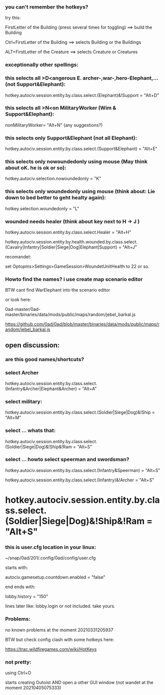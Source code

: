 ### you can't remember the hotkeys?
try this:

FirstLetter of the Building (press several times for toggling)
 ==> build the Building

Ctrl+FirstLetter of the Building
 ==> selects Building or the Buildings

ALT+FirstLetter of the Creature
 ==> selects Creature or Creatures

### exceptionally other spellings:

### this selects all >D<angerous E. archer-,war-,hero-Elephant,... (not Support&Elephant):
hotkey.autociv.session.entity.by.class.select.(Elephant)&!Support = "Alt+D"

### this selects all >N<on MilitaryWorker (Wim & Support&Elephant):
nonMilitaryWorker=  "Alt+N" (any suggestions?)

### this selects only Support&Elephant (not all Elephant):
hotkey.autociv.session.entity.by.class.select.(Support&Elephant) = "Alt+E"

### this selects only nowoundedonly using mouse (May think about oK. he is ok or so):
hotkey.autociv.selection.nowoundedonly = "K"

### this selects only woundedonly using mouse (think about: Lie down to bed better to geht healty again):
hotkey.selection.woundedonly = "L"

### wounded needs healer (think about key next to H -> J )

hotkey.autociv.session.entity.by.class.select.Healer = "Alt+H"

hotkey.autociv.session.entity.by.health.wounded.by.class.select.(Cavalry|Infantry|Soldier|Siege|Dog|Elephant|Support) = "Alt+J"

recomandet:

set Optopms>Settings>GameSession>WoundetUnitHealth to 22 or so.

### Howto find the names? i use create map scenario editor

BTW cant find WarElephant into the scenario editor

or look here:

0ad-master/0ad-master/binaries/data/mods/public/maps/random/jebel_barkal.js

https://github.com/0ad/0ad/blob/master/binaries/data/mods/public/maps/random/jebel_barkal.js

## open discussion:

### are this good names/shortcuts?

### select Archer

hotkey.autociv.session.entity.by.class.select.(Infantry&Archer|Elephant&Archer) = "Alt+A"

### select military:
hotkey.autociv.session.entity.by.class.select.(Soldier|Siege|Dog)&!Ship = "Alt+M"

### select ... whats that:
hotkey.autociv.session.entity.by.class.select.(Soldier|Siege|Dog)&!Ship&!Ram = "Alt+S"

### select ... howto select speerman and swordsman?

hotkey.autociv.session.entity.by.class.select.(Infantry&Speerman) = "Alt+S"

hotkey.autociv.session.entity.by.class.select.(Infantry)&!Archer = "Alt+S"


# hotkey.autociv.session.entity.by.class.select.(Soldier|Siege|Dog)&!Ship&!Ram = "Alt+S"


### this is user.cfg location in your linux:

~/snap/0ad/201/.config/0ad/config/user.cfg

starts with:

 autociv.gamesetup.countdown.enabled = "false"

end ends with:

lobby.history = "150"

lines later like: lobby.login
or not included. take yours.

### Problems:

no known problems at the moment 20210331205937

BTW but check config clash with some hotkeys here:

https://trac.wildfiregames.com/wiki/HotKeys

### not pretty:

using Ctrl+O

starts creating Outoist AND open a other GUI window (not wandet at the moment 20210405075333)
